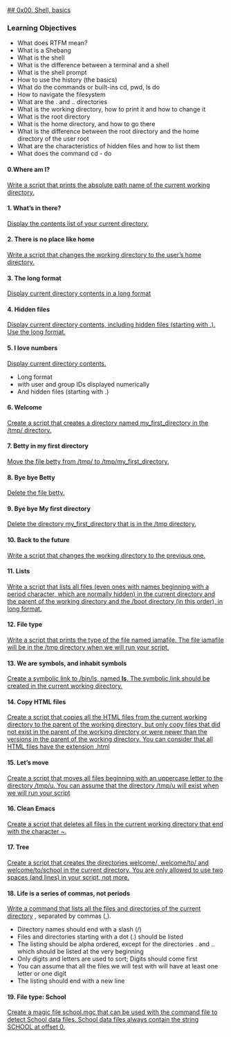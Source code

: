 [## 0x00. Shell, basics](http://linuxcommand.org/lc3_learning_the_shell.php)

### Learning Objectives
* What does RTFM mean?
* What is a Shebang
* What is the shell
* What is the difference between a terminal and a shell
* What is the shell prompt
* How to use the history (the basics)
* What do the commands or built-ins cd, pwd, ls do
* How to navigate the filesystem
* What are the . and .. directories
* What is the working directory, how to print it and how to change it
* What is the root directory
* What is the home directory, and how to go there
* What is the difference between the root directory and the home directory of the user root
* What are the characteristics of hidden files and how to list them
* What does the command cd - do


#### 0.Where am I? 
[Write a script that prints the absolute path name of the current working directory.](https://github.com/YasminKinawi/alx-system_engineering-devops/blob/master/0x00-shell_basics/0-current_working_directory)

#### 1. What’s in there?
[Display the contents list of your current directory.](https://github.com/YasminKinawi/alx-system_engineering-devops/blob/master/0x00-shell_basics/1-listit)

#### 2. There is no place like home
[Write a script that changes the working directory to the user’s home directory.](https://github.com/YasminKinawi/alx-system_engineering-devops/blob/master/0x00-shell_basics/2-bring_me_home)

#### 3. The long format
[Display current directory contents in a long format](https://github.com/YasminKinawi/alx-system_engineering-devops/blob/master/0x00-shell_basics/3-listfiles)

#### 4. Hidden files
[Display current directory contents, including hidden files (starting with .). Use the long format.](https://github.com/YasminKinawi/alx-system_engineering-devops/blob/master/0x00-shell_basics/4-listmorefiles)

#### 5. I love numbers
[Display current directory contents.](https://github.com/YasminKinawi/alx-system_engineering-devops/blob/master/0x00-shell_basics/5-listfilesdigitonly)
* Long format
* with user and group IDs displayed numerically
* And hidden files (starting with .)

#### 6. Welcome
[Create a script that creates a directory named my_first_directory in the /tmp/ directory.](https://github.com/YasminKinawi/alx-system_engineering-devops/blob/master/0x00-shell_basics/6-firstdirectory)

#### 7. Betty in my first directory
[Move the file betty from /tmp/ to /tmp/my_first_directory.](https://github.com/YasminKinawi/alx-system_engineering-devops/blob/master/0x00-shell_basics/7-movethatfile)

#### 8. Bye bye Betty
[Delete the file betty.](https://github.com/YasminKinawi/alx-system_engineering-devops/blob/master/0x00-shell_basics/8-firstdelete)

#### 9. Bye bye My first directory
[Delete the directory my_first_directory that is in the /tmp directory.](https://github.com/YasminKinawi/alx-system_engineering-devops/blob/master/0x00-shell_basics/9-firstdirdeletion)

#### 10. Back to the future
[Write a script that changes the working directory to the previous one.](https://github.com/YasminKinawi/alx-system_engineering-devops/blob/master/0x00-shell_basics/10-back)

#### 11. Lists
[Write a script that lists all files (even ones with names beginning with a period character, which are normally hidden) in the current directory and the parent of the working directory and the /boot directory (in this order), in long format.](https://github.com/YasminKinawi/alx-system_engineering-devops/blob/master/0x00-shell_basics/11-lists)

#### 12. File type
[Write a script that prints the type of the file named iamafile. The file iamafile will be in the /tmp directory when we will run your script.](https://github.com/YasminKinawi/alx-system_engineering-devops/blob/master/0x00-shell_basics/12-file_type)

#### 13. We are symbols, and inhabit symbols
[Create a symbolic link to /bin/ls, named __ls__. The symbolic link should be created in the current working directory.](https://github.com/YasminKinawi/alx-system_engineering-devops/blob/master/0x00-shell_basics/13-symbolic_link)

#### 14. Copy HTML files
[Create a script that copies all the HTML files from the current working directory to the parent of the working directory, but only copy files that did not exist in the parent of the working directory or were newer than the versions in the parent of the working directory.
You can consider that all HTML files have the extension .html](https://github.com/YasminKinawi/alx-system_engineering-devops/blob/master/0x00-shell_basics/14-copy_html)

#### 15. Let’s move
[Create a script that moves all files beginning with an uppercase letter to the directory /tmp/u.
You can assume that the directory /tmp/u will exist when we will run your script](https://github.com/YasminKinawi/alx-system_engineering-devops/blob/master/0x00-shell_basics/100-lets_move)

#### 16. Clean Emacs
[Create a script that deletes all files in the current working directory that end with the character ~.](https://github.com/YasminKinawi/alx-system_engineering-devops/blob/master/0x00-shell_basics/101-clean_emacs)

#### 17. Tree
[Create a script that creates the directories welcome/, welcome/to/ and welcome/to/school in the current directory.
You are only allowed to use two spaces (and lines) in your script, not more.](https://github.com/YasminKinawi/alx-system_engineering-devops/blob/master/0x00-shell_basics/102-tree)

#### 18. Life is a series of commas, not periods
[Write a command that lists all the files and directories of the current directory](https://github.com/YasminKinawi/alx-system_engineering-devops/blob/master/0x00-shell_basics/103-commas) , separated by commas (,).
* Directory names should end with a slash (/)
* Files and directories starting with a dot (.) should be listed
* The listing should be alpha ordered, except for the directories . and .. which should be listed at the very beginning
* Only digits and letters are used to sort; Digits should come first
* You can assume that all the files we will test with will have at least one letter or one digit
* The listing should end with a new line

#### 19. File type: School
[Create a magic file school.mgc that can be used with the command file to detect School data files. School data files always contain the string SCHOOL at offset 0.](https://github.com/YasminKinawi/alx-system_engineering-devops/blob/master/0x00-shell_basics/school.mgc)

